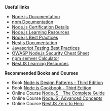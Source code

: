 **Useful links**
* [Node.js Documentation](https://nodejs.org/dist/latest-v14.x/docs/api/)
* [npm Documentation](https://docs.npmjs.com/cli-documentation/)
* [Node.js Certification Details](https://training.linuxfoundation.org/certification/jsnad/)
* [Node.js Learning Resources](https://github.com/kryz81/awesome-nodejs-learning)
* [Node.js Best Practices](https://github.com/goldbergyoni/nodebestpractices)
* [Nestjs Documentation](https://docs.nestjs.com/)
* [Javascript Testing Best Practices](https://github.com/goldbergyoni/javascript-testing-best-practices)
* [OWASP Node.js Security Cheat Sheet](https://cheatsheetseries.owasp.org/cheatsheets/Nodejs_Security_Cheat_Sheet.html)
* [npm semver Calculator](https://semver.npmjs.com/)
* [NestJS Learning Resources](https://github.com/juliandavidmr/awesome-nestjs)

**Recommended Books and Courses**
* Book [Node.js Design Patterns - Third Edition](https://www.packtpub.com/product/node-js-design-patterns-third-edition/9781839214110)
* Book [Node.js Cookbook - Third Edition](https://www.packtpub.com/product/node-cookbook-third-edition/9781785880087)
* Online Course [NodeJS - The Complete Guide](https://www.udemy.com/course/nodejs-the-complete-guide/)
* Online Course [NodeJS: Advanced Concepts](https://www.udemy.com/course/advanced-node-for-developers/)
* Online Course [NestJS Zero to Hero](https://www.udemy.com/course/nestjs-zero-to-hero/)
